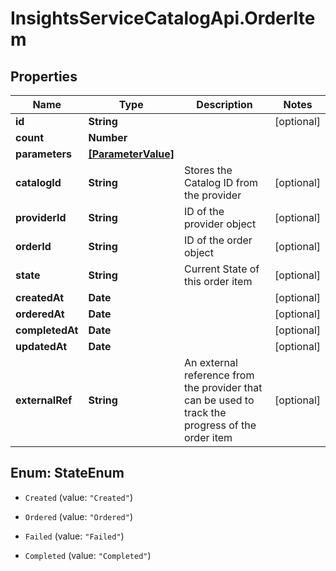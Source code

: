 # InsightsServiceCatalogApi.OrderItem

## Properties
Name | Type | Description | Notes
------------ | ------------- | ------------- | -------------
**id** | **String** |  | [optional] 
**count** | **Number** |  | 
**parameters** | [**[ParameterValue]**](ParameterValue.md) |  | 
**catalogId** | **String** | Stores the Catalog ID from the provider | [optional] 
**providerId** | **String** | ID of the provider object | [optional] 
**orderId** | **String** | ID of the order object | [optional] 
**state** | **String** | Current State of this order item | [optional] 
**createdAt** | **Date** |  | [optional] 
**orderedAt** | **Date** |  | [optional] 
**completedAt** | **Date** |  | [optional] 
**updatedAt** | **Date** |  | [optional] 
**externalRef** | **String** | An external reference from the provider that can be used to track the progress of the order item | [optional] 


<a name="StateEnum"></a>
## Enum: StateEnum


* `Created` (value: `"Created"`)

* `Ordered` (value: `"Ordered"`)

* `Failed` (value: `"Failed"`)

* `Completed` (value: `"Completed"`)




